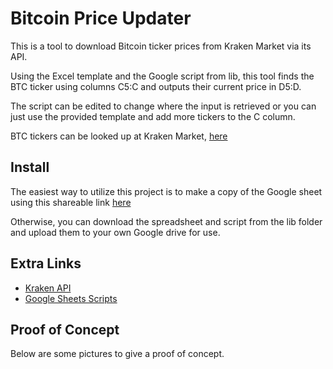 # Bitcoin Price Updater

This is a tool to download Bitcoin ticker prices from Kraken Market via its API.

Using the Excel template and the Google script from lib, this tool finds the BTC
ticker using columns C5:C and outputs their current price in D5:D.

The script can be edited to change where the input is retrieved or you can just use
the provided template and add more tickers to the C column.

BTC tickers can be looked up at Kraken Market, [here](https://cryptowatch.de/markets/kraken/btc/usd)

## Install

The easiest way to utilize this project is to make a copy of the Google sheet using this
shareable link [here](https://docs.google.com/spreadsheets/d/1aGEiwC4Xu0AjfJZHydHrtq9XWuXme05gdUNUNnr5Wxw/edit?usp=sharing)

Otherwise, you can download the spreadsheet and script from the lib folder and upload them to your
own Google drive for use.

## Extra Links

- [Kraken API](https://www.kraken.com/help/api)
- [Google Sheets Scripts](https://developers.google.com/apps-script/guides/sheets)

## Proof of Concept

Below are some pictures to give a proof of concept.


